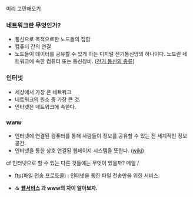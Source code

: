 미리 고민해오기 

### 네트워크란 무엇인가?

- 통신으로 목적으로한 노드들의 집합
- 컴퓨터 간의 연결
- 노드들이 데이터를 공유할 수 있게 하는 디지털 전기통신망의 하나이다. 노드란 네트워크에 속한
컴퓨터 또는 통신장비.
([전기 통신의 종류](https://ko.wikipedia.org/wiki/%EC%A0%84%EA%B8%B0_%ED%86%B5%EC%8B%A0))

### 인터넷
- 세상에서 가장 큰 네트워크
- 네트워크의 원소 중 가장 큰 것.
- 인터넷은 네트워크에 속한다.


### www
- 인터넷에 연결된 컴퓨터를 통해 사람들이 정보를 공유할 수 있는 전 세계적인 정보 공간.
- 인터넷을 통한 상호 연결된 웹페이지 시스템을 뜻한다. 
([wiki](https://ko.wikipedia.org/wiki/%EC%9B%94%EB%93%9C_%EC%99%80%EC%9D%B4%EB%93%9C_%EC%9B%B9))

cf 인터넷으로 할 수 있는 다른 것들에는 무엇이 있을까?
메일 / 
* ftp(파일 전송 프로토콜) : 인터넷을 통한 파일 전송만을 위한 서비스.

* **♨** **[웹서비스](https://ko.wikipedia.org/wiki/%EC%9B%B9_%EC%84%9C%EB%B9%84%EC%8A%A4) 과 www의 차이 알아보자.**
